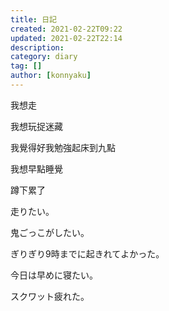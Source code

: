 ```yaml
---
title: 日記
created: 2021-02-22T09:22
updated: 2021-02-22T22:14
description: 
category: diary
tag: []
author: [konnyaku]
---
```

我想走

我想玩捉迷藏

我覺得好我勉強起床到九點

我想早點睡覺

蹲下累了

走りたい。

鬼ごっこがしたい。

ぎりぎり9時までに起きれてよかった。

今日は早めに寝たい。

スクワット疲れた。